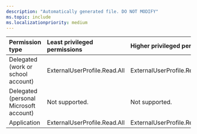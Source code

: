 ```yaml
---
description: "Automatically generated file. DO NOT MODIFY"
ms.topic: include
ms.localizationpriority: medium
---
```


|Permission type|Least privileged permissions|Higher privileged permissions|
|:---|:---|:---|
|Delegated (work or school account)|ExternalUserProfile.Read.All|ExternalUserProfile.ReadWrite.All|
|Delegated (personal Microsoft account)|Not supported.|Not supported.|
|Application|ExternalUserProfile.Read.All|ExternalUserProfile.ReadWrite.All|

